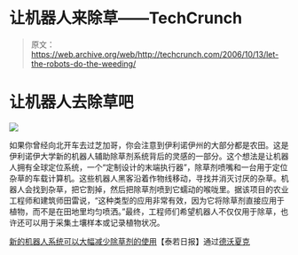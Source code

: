 # 让机器人来除草——TechCrunch

> 原文：<https://web.archive.org/web/http://techcrunch.com/2006/10/13/let-the-robots-do-the-weeding/>

# 让机器人去除草吧

![](img/56bbc737b6614a2ced9d38bc92cf8dbb.png)

如果你曾经向北开车去过芝加哥，你会注意到伊利诺伊州的大部分都是农田。这是伊利诺伊大学新的机器人辅助除草剂系统背后的灵感的一部分。这个想法是让机器人拥有全球定位系统，一个“定制设计的末端执行器”，除草剂喷嘴和一台用于定位杂草的车载计算机。这些机器人黑客沿着作物线移动，寻找并消灭讨厌的杂草。机器人会找到杂草，把它割掉，然后把除草剂喷到它蠕动的喉咙里。据该项目的农业工程师和建筑师田雷说，“这种类型的应用非常有效，因为它将除草剂直接应用于植物，而不是在田地里均匀喷洒。”最终，工程师们希望机器人不仅仅用于除草，也许还可以用于采集土壤样本或记录植物状况。

[新的机器人系统可以大幅减少除草剂的使用](https://web.archive.org/web/20210307110104/http://www.terradaily.com/reports/New_Robot_System_Could_Drastically_Reduce_Herbicide_Use_999.html)【泰若日报】通过[德沃夏克](https://web.archive.org/web/20210307110104/http://www.dvorak.org/blog/?p=7510)